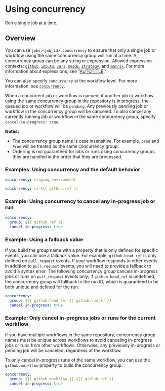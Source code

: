# Using concurrency

Run a single job at a time.

## Overview

You can use `jobs.<job_id>.concurrency` to ensure that only a single job or workflow using the same concurrency group will run at a time. A concurrency group can be any string or expression. Allowed expression contexts: [`github`](/actions/learn-github-actions/contexts#github-context), [`inputs`](/actions/learn-github-actions/contexts#inputs-context), [`vars`](/actions/learn-github-actions/contexts#vars-context), [`needs`](/actions/learn-github-actions/contexts#needs-context), [`strategy`](/actions/learn-github-actions/contexts#strategy-context), and [`matrix`](/actions/learn-github-actions/contexts#matrix-context). For more information about expressions, see "[AUTOTITLE](/actions/learn-github-actions/expressions)."

You can also specify `concurrency` at the workflow level. For more information, see [`concurrency`](/actions/using-workflows/workflow-syntax-for-github-actions#concurrency).

When a concurrent job or workflow is queued, if another job or workflow using the same concurrency group in the repository is in progress, the queued job or workflow will be `pending`. Any previously pending job or workflow in the concurrency group will be canceled. To also cancel any currently running job or workflow in the same concurrency group, specify `cancel-in-progress: true`.

<div class="ghd-spotlight ghd-spotlight-note border rounded-1 my-3 p-3 f5 color-border-accent-emphasis color-bg-accent">

**Notes:**

- The concurrency group name is case insensitive. For example, `prod` and `Prod` will be treated as the same concurrency group.
- Ordering is not guaranteed for jobs or runs using concurrency groups, they are handled in the order that they are processed.

</div>

### Examples: Using concurrency and the default behavior

```yaml
concurrency: staging_environment
```

```yaml
concurrency: ci-${{ github.ref }}
```

### Example: Using concurrency to cancel any in-progress job or run

```yaml
concurrency:
  group: ${{ github.ref }}
  cancel-in-progress: true
```

### Example: Using a fallback value

If you build the group name with a property that is only defined for specific events, you can use a fallback value. For example, `github.head_ref` is only defined on `pull_request` events. If your workflow responds to other events in addition to `pull_request` events, you will need to provide a fallback to avoid a syntax error. The following concurrency group cancels in-progress jobs or runs on `pull_request` events only; if `github.head_ref` is undefined, the concurrency group will fallback to the run ID, which is guaranteed to be both unique and defined for the run.

```yaml
concurrency:
  group: ${{ github.head_ref || github.run_id }}
  cancel-in-progress: true
```

### Example: Only cancel in-progress jobs or runs for the current workflow

 If you have multiple workflows in the same repository, concurrency group names must be unique across workflows to avoid canceling in-progress jobs or runs from other workflows. Otherwise, any previously in-progress or pending job will be canceled, regardless of the workflow.

To only cancel in-progress runs of the same workflow, you can use the `github.workflow` property to build the concurrency group:

```yaml
concurrency:
  group: ${{ github.workflow }}-${{ github.ref }}
  cancel-in-progress: true
```
